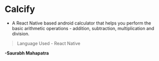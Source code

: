 # Calcify
* A React Native based android calculator that helps you perform the basic arithmetic operations - addition, subtraction, multiplication and division.
> Language Used - React Native

**-Saurabh Mahapatra**
